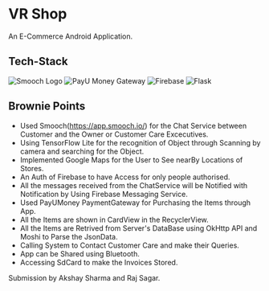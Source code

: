 # VR Shop
An E-Commerce Android Application. 

## Tech-Stack
![Smooch Logo](https://d1qb2nb5cznatu.cloudfront.net/startups/i/1087872-666974d3171a921ccb5231ca666a583a-medium_jpg.jpg?buster=1460148128)
![PayU Money Gateway](https://i2.wp.com/rcjobssms.com/files/uploads/2017/05/Payments-Secured-by-Payumoney-website.png?ssl=1)
![Firebase](https://firebase.google.com/downloads/brand-guidelines/PNG/logo-built_white.png)
![Flask](https://camo.githubusercontent.com/374f4b395383ef4728c1bb7a1622c30a60c968dc/68747470733a2f2f66696c6573746f72652e6861737572612e696f2f76312f66696c652f65653138343866352d396630342d343062612d396439372d363033343262613764363733)

## Brownie Points
+ Used Smooch(https://app.smooch.io/) for the Chat Service between Customer and the Owner or Customer Care Excecutives.
+ Using TensorFlow Lite for the recognition of Object through Scanning by camera and searching for the Object.
+ Implemented Google Maps for the User to See nearBy Locations of Stores.
+ An Auth of Firebase to have Access for only people authorised.
+ All the messages received from the ChatService will be Notified with Notification by Using Firebase Messaging Service.
+ Used PayUMoney PaymentGateway for Purchasing the Items through App.
+ All the Items are shown in CardView in the RecyclerView.
+ All the Items are Retrived from Server's DataBase using OkHttp API and Moshi to Parse the JsonData.
+ Calling System to Contact Customer Care and make their Queries.
+ App can be Shared using Bluetooth.
+ Accessing SdCard to make the Invoices Stored.

Submission by Akshay Sharma and Raj Sagar.